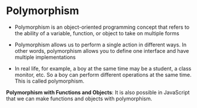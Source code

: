 # Polymorphism
- Polymorphism is an object-oriented programming concept that refers to the ability of a variable, function, or object to take on multiple forms

-  Polymorphism allows us to perform a single action in different ways. In other words, polymorphism allows you to define one interface and have multiple implementations

- In real life, for example, a boy at the same time may be a student, a class monitor, etc. So a boy can perform different operations at the same time. This is called polymorphism.

**Polymorphism with Functions and Objects**: It is also possible in JavaScript that we can make functions and objects with polymorphism.